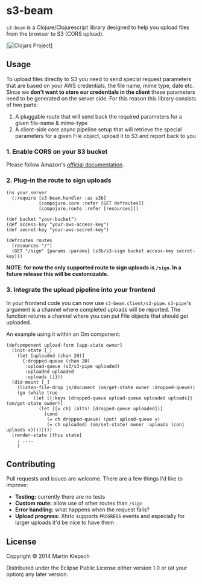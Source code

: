 # s3-beam

`s3-beam` is a Clojure/Clojurescript library designed to help you upload files
from the browser to S3 (CORS upload).

[![Clojars Project](http://clojars.org/org.martinklepsch/s3-beam/latest-version.svg)]

## Usage

To upload files directly to S3 you need to send special request
parameters that are based on your AWS credentials, the file name, mime
type, date etc.
Since we **don't want to store our credentials in the client** these
parameters need to be generated on the server side.
For this reason this library consists of two parts:

1. A pluggable route that will send back the required parameters for a
   given file-name & mime-type
2. A client-side core.async pipeline setup that will retrieve the
   special parameters for a given File object, upload it to S3 and
   report back to you

### 1. Enable CORS on your S3 bucket

Please follow Amazon's [official documentation](http://docs.aws.amazon.com/AmazonS3/latest/dev/cors.html).

### 2. Plug-in the route to sign uploads

    (ns your.server
      (:require [s3-beam.handler :as s3b]
                [compojure.core :refer [GET defroutes]]
                [compojure.route :refer [resources]])

    (def bucket "your-bucket")
    (def access-key "your-aws-access-key")
    (def secret-key "your-aws-secret-key")

    (defroutes routes
      (resources "/")
      (GET "/sign" {params :params} (s3b/s3-sign bucket access-key secret-key)))

**NOTE: for now the only supported route to sign uploads is `/sign`. In a future
release this will be customizable.**

### 3. Integrate the upload pipeline into your frontend

In your frontend code you can now use `s3-beam.client/s3-pipe`. `s3-pipe`'s argument is a channel
where completed uploads will be reported. The function returns a channel where you can put File objects
that should get uploaded.

An example using it within an Om component:

    (defcomponent upload-form [app-state owner]
      (init-state [_]
        (let [uploaded (chan 20)]
          {:dropped-queue (chan 20)
           :upload-queue (s3/s3-pipe uploaded)
           :uploaded uploaded
           :uploads []}))
      (did-mount [_]
        (listen-file-drop js/document (om/get-state owner :dropped-queue))
        (go (while true
              (let [{:keys [dropped-queue upload-queue uploaded uploads]} (om/get-state owner)]
                (let [[v ch] (alts! [dropped-queue uploaded])]
                  (cond
                   (= ch dropped-queue) (put! upload-queue v)
                   (= ch uploaded) (om/set-state! owner :uploads (conj uploads v))))))))
      (render-state [this state]
        ; ....
        )

## Contributing

Pull requests and issues are welcome. There are a few things I'd like to improve:

* **Testing:** currently there are no tests
* **Custom route:** allow use of other routes than `/sign`
* **Error handling:** what happens when the request fails?
* **Upload progress:** XhrIo supports `PROGRESS` events and especially
  for larger uploads it'd be nice to have them


## License

Copyright © 2014 Martin Klepsch

Distributed under the Eclipse Public License either version 1.0 or (at
your option) any later version.
